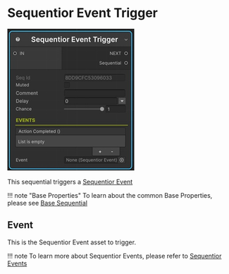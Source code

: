 # Sequentior Event Trigger

![Seq Event Trigger](../../img/sequential_seqeventtrigger.jpg)

This sequential triggers a [Sequentior Event](../../sequentiorevent.md)

!!! note "Base Properties"
    To learn about the common Base Properties, please see [Base Sequential](../sequential_base.md)

## Event

This is the Sequentior Event asset to trigger.

!!! note
    To learn more about Sequentior Events, please refer to [Sequentior Events](../../sequentiorevent.md)